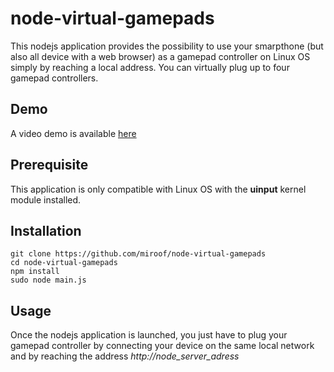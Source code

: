# node-virtual-gamepads

This nodejs application provides the possibility to use your smarpthone (but also all device with a web browser) as a gamepad controller on Linux OS simply by reaching a local address.
You can virtually plug up to four gamepad controllers.

Demo
----
A video demo is available [here](https://www.youtube.com/watch?v=OWgWugNsF7w)

Prerequisite
------------
This application is only compatible with Linux OS with the **uinput** kernel module installed.

Installation
------------
    git clone https://github.com/miroof/node-virtual-gamepads
    cd node-virtual-gamepads
    npm install
    sudo node main.js

Usage
-----
Once the nodejs application is launched, you just have to plug your gamepad controller by connecting your device on the same local network and by reaching the address *http://node_server_adress*
